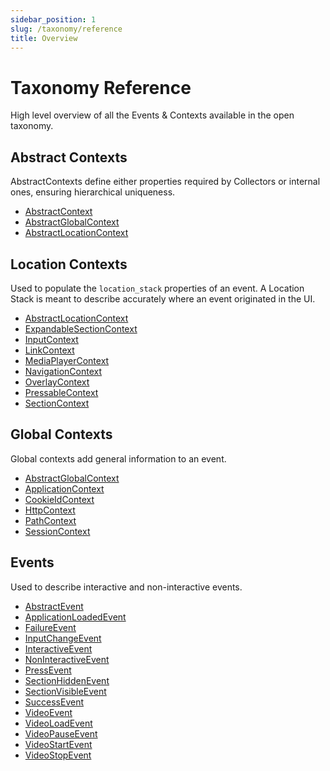 ```yaml
---
sidebar_position: 1
slug: /taxonomy/reference
title: Overview
---
```


# Taxonomy Reference

High level overview of all the Events & Contexts available in the open taxonomy.

## Abstract Contexts
AbstractContexts define either properties required by Collectors or internal ones, ensuring hierarchical 
uniqueness.

* [AbstractContext](./abstract-contexts/AbstractContext.md)
* [AbstractGlobalContext](./abstract-contexts/AbstractGlobalContext.md)
* [AbstractLocationContext](./abstract-contexts/AbstractLocationContext.md)


## Location Contexts
Used to populate the `location_stack` properties of an event. A Location Stack is meant to describe accurately where an event originated in the UI.

* [AbstractLocationContext](./location-contexts/AbstractLocationContext.md)
* [ExpandableSectionContext](./location-contexts/ExpandableSectionContext.md)
* [InputContext](./location-contexts/InputContext.md)
* [LinkContext](./location-contexts/LinkContext.md)
* [MediaPlayerContext](./location-contexts/MediaPlayerContext.md)
* [NavigationContext](./location-contexts/NavigationContext.md)
* [OverlayContext](./location-contexts/OverlayContext.md)
* [PressableContext](./location-contexts/PressableContext.md)
* [SectionContext](./location-contexts/SectionContext.md)


## Global Contexts
Global contexts add general information to an event.

* [AbstractGlobalContext](./global-contexts/AbstractGlobalContext.md)
* [ApplicationContext](./global-contexts/ApplicationContext.md)
* [CookieIdContext](./global-contexts/CookieIdContext.md)
* [HttpContext](./global-contexts/HttpContext.md)
* [PathContext](./global-contexts/PathContext.md)
* [SessionContext](./global-contexts/SessionContext.md)


## Events
Used to describe interactive and non-interactive events.

* [AbstractEvent](./events/AbstractEvent.md)
* [ApplicationLoadedEvent](./events/ApplicationLoadedEvent.md)
* [FailureEvent](./events/FailureEvent.md)
* [InputChangeEvent](./events/InputChangeEvent.md)
* [InteractiveEvent](./events/InteractiveEvent.md)
* [NonInteractiveEvent](./events/NonInteractiveEvent.md)
* [PressEvent](./events/PressEvent.md)
* [SectionHiddenEvent](./events/SectionHiddenEvent.md)
* [SectionVisibleEvent](./events/SectionVisibleEvent.md)
* [SuccessEvent](./events/SuccessEvent.md)
* [VideoEvent](./events/VideoEvent.md)
* [VideoLoadEvent](./events/VideoLoadEvent.md)
* [VideoPauseEvent](./events/VideoPauseEvent.md)
* [VideoStartEvent](./events/VideoStartEvent.md)
* [VideoStopEvent](./events/VideoStopEvent.md)
